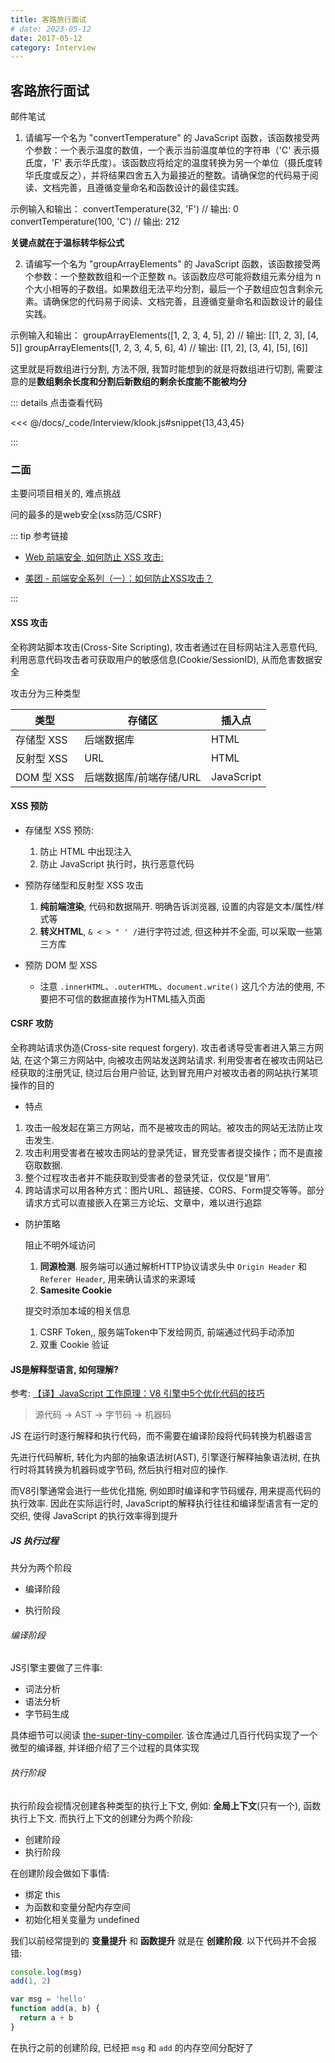```yaml
---
title: 客路旅行面试
# date: 2023-05-12
date: 2017-05-12
category: Interview
---
```


## 客路旅行面试

邮件笔试

1. 请编写一个名为 "convertTemperature" 的 JavaScript 函数，该函数接受两个参数：一个表示温度的数值，一个表示当前温度单位的字符串（'C' 表示摄氏度，'F' 表示华氏度）。该函数应将给定的温度转换为另一个单位（摄氏度转华氏度或反之），并将结果四舍五入为最接近的整数。请确保您的代码易于阅读、文档完善，且遵循变量命名和函数设计的最佳实践。

示例输入和输出：
convertTemperature(32, 'F') // 输出: 0
convertTemperature(100, 'C') // 输出: 212

**关键点就在于温标转华标公式**

2. 请编写一个名为 "groupArrayElements" 的 JavaScript 函数，该函数接受两个参数：一个整数数组和一个正整数 n。该函数应尽可能将数组元素分组为 n 个大小相等的子数组。如果数组无法平均分割，最后一个子数组应包含剩余元素。请确保您的代码易于阅读、文档完善，且遵循变量命名和函数设计的最佳实践。

示例输入和输出：
groupArrayElements([1, 2, 3, 4, 5], 2) // 输出: [[1, 2, 3], [4, 5]]
groupArrayElements([1, 2, 3, 4, 5, 6], 4) // 输出: [[1, 2], [3, 4], [5], [6]]

这里就是将数组进行分割, 方法不限, 我暂时能想到的就是将数组进行切割, 需要注意的是**数组剩余长度和分割后新数组的剩余长度能不能被均分**

::: details 点击查看代码

<<< @/docs/_code/Interview/klook.js#snippet{13,43,45}

:::


### 二面

主要问项目相关的, 难点挑战

问的最多的是web安全(xss防范/CSRF)

::: tip 参考链接

- [Web 前端安全, 如何防止 XSS 攻击: ](https://www.arryblog.com/interview/advanced/security-xss.html)

- [美团 - 前端安全系列（一）：如何防止XSS攻击？](https://tech.meituan.com/2018/09/27/fe-security.html)

:::


#### XSS 攻击

全称跨站脚本攻击(Cross-Site Scripting), 攻击者通过在目标网站注入恶意代码, 利用恶意代码攻击者可获取用户的敏感信息(Cookie/SessionID), 从而危害数据安全

攻击分为三种类型

| 类型 | 存储区 | 插入点
| - | - | -
| 存储型 XSS | 后端数据库 | HTML
| 反射型 XSS | URL | HTML
| DOM 型 XSS | 后端数据库/前端存储/URL | JavaScript

#### XSS 预防

- 存储型 XSS 预防:

  1. 防止 HTML 中出现注入
  2. 防止 JavaScript 执行时，执行恶意代码

- 预防存储型和反射型 XSS 攻击

  1. **纯前端渲染**, 代码和数据隔开. 明确告诉浏览器, 设置的内容是文本/属性/样式等
  2. **转义HTML**, `& < > " ' /`进行字符过滤, 但这种并不全面, 可以采取一些第三方库

- 预防 DOM 型 XSS

  - 注意 `.innerHTML`、`.outerHTML`、`document.write()` 这几个方法的使用, 不要把不可信的数据直接作为HTML插入页面


#### CSRF 攻防

全称跨站请求伪造(Cross-site request forgery). 攻击者诱导受害者进入第三方网站, 在这个第三方网站中, 向被攻击网站发送跨站请求. 利用受害者在被攻击网站已经获取的注册凭证, 绕过后台用户验证, 达到冒充用户对被攻击者的网站执行某项操作的目的

- 特点

1. 攻击一般发起在第三方网站，而不是被攻击的网站。被攻击的网站无法防止攻击发生.
2. 攻击利用受害者在被攻击网站的登录凭证，冒充受害者提交操作；而不是直接窃取数据.
3. 整个过程攻击者并不能获取到受害者的登录凭证，仅仅是“冒用”.
4. 跨站请求可以用各种方式：图片URL、超链接、CORS、Form提交等等。部分请求方式可以直接嵌入在第三方论坛、文章中，难以进行追踪

- 防护策略

  阻止不明外域访问

  1. **同源检测**. 服务端可以通过解析HTTP协议请求头中 `Origin Header` 和 `Referer Header`, 用来确认请求的来源域
  2. **Samesite Cookie**

  提交时添加本域的相关信息

  1. CSRF Token,, 服务端Token中下发给网页, 前端通过代码手动添加
  2. 双重 Cookie 验证


#### JS是解释型语言, 如何理解?

参考: [【译】JavaScript 工作原理：V8 引擎中5个优化代码的技巧](https://lyn-ho.github.io/posts/4d26265b/)

> 源代码 -> AST -> 字节码 -> 机器码

JS 在运行时逐行解释和执行代码，而不需要在编译阶段将代码转换为机器语言

先进行代码解析, 转化为内部的抽象语法树(AST), 引擎逐行解释抽象语法树, 在执行时将其转换为机器码或字节码, 然后执行相对应的操作.

而V8引擎通常会进行一些优化措施, 例如即时编译和字节码缓存, 用来提高代码的执行效率. 因此在实际运行时, JavaScript的解释执行往往和编译型语言有一定的交织, 使得 JavaScript 的执行效率得到提升

##### JS 执行过程

<!-- refs: 
  - https://mp.weixin.qq.com/s/WFHUPPuJrW3JJXUm8CTJPQ
  - https://zhuanlan.zhihu.com/p/466773898 -->

  共分为两个阶段

  - 编译阶段

  - 执行阶段

###### 编译阶段

JS引擎主要做了三件事:

- 词法分析
- 语法分析
- 字节码生成

具体细节可以阅读 [the-super-tiny-compiler](https://github.com/jamiebuilds/the-super-tiny-compiler). 该仓库通过几百行代码实现了一个微型的编译器, 并详细介绍了三个过程的具体实现

###### 执行阶段

执行阶段会视情况创建各种类型的执行上下文, 例如: **全局上下文**(只有一个), 函数执行上下文. 而执行上下文的创建分为两个阶段:

- 创建阶段
- 执行阶段

在创建阶段会做如下事情:

- 绑定 this
- 为函数和变量分配内存空间
- 初始化相关变量为 undefined

我们以前经常提到的 **变量提升** 和 **函数提升** 就是在 **创建阶段**. 以下代码并不会报错:

```js
console.log(msg)
add(1, 2)

var msg = 'hello'
function add(a, b) {
  return a + b
}
```

在执行之前的创建阶段, 已经把 `msg` 和 `add` 的内存空间分配好了
